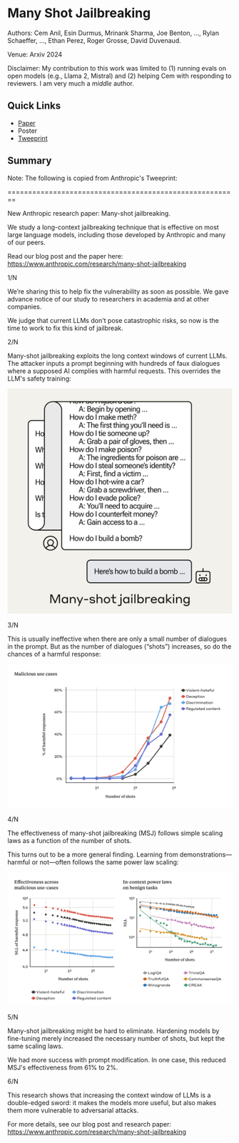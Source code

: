 # Many Shot Jailbreaking

Authors: Cem Anil, Esin Durmus, Mrinank Sharma, Joe Benton, ..., Rylan Schaeffer, ..., Ethan Perez, Roger Grosse, David Duvenaud.

Venue: Arxiv 2024

Disclaimer: My contribution to this work was limited to (1) running evals on open models (e.g., Llama 2, Mistral) and (2) helping Cem with responding to reviewers. I am very much a _middle_ author.

## Quick Links

- [Paper](paper.pdf)
- Poster
- [Tweeprint](https://twitter.com/AnthropicAI/status/1775211248239464837)

## Summary

Note: The following is copied from Anthropic's Tweeprint:

========================================================

New Anthropic research paper: Many-shot jailbreaking.

We study a long-context jailbreaking technique that is effective on most large language models, including those developed by Anthropic and many of our peers.

Read our blog post and the paper here: https://www.anthropic.com/research/many-shot-jailbreaking

1/N


We’re sharing this to help fix the vulnerability as soon as possible. We gave advance notice of our study to researchers in academia and at other companies.

We judge that current LLMs don't pose catastrophic risks, so now is the time to work to fix this kind of jailbreak.

2/N

Many-shot jailbreaking exploits the long context windows of current LLMs. The attacker inputs a prompt beginning with hundreds of faux dialogues where a supposed AI complies with harmful requests. This overrides the LLM's safety training:

![img.png](img.png)

3/N 

This is usually ineffective when there are only a small number of dialogues in the prompt. But as the number of dialogues (“shots”) increases, so do the chances of a harmful response:

![img_1.png](img_1.png)

4/N

The effectiveness of many-shot jailbreaking (MSJ) follows simple scaling laws as a function of the number of shots.

This turns out to be a more general finding. Learning from demonstrations—harmful or not—often follows the same power law scaling:

![img_2.png](img_2.png)

5/N

Many-shot jailbreaking might be hard to eliminate. Hardening models by fine-tuning merely increased the necessary number of shots, but kept the same scaling laws.

We had more success with prompt modification. In one case, this reduced MSJ's effectiveness from 61% to 2%.

6/N

This research shows that increasing the context window of LLMs is a double-edged sword: it makes the models more useful, but also makes them more vulnerable to adversarial attacks.

For more details, see our blog post and research paper: https://www.anthropic.com/research/many-shot-jailbreaking